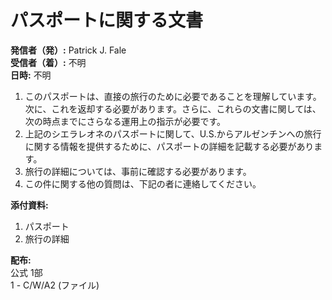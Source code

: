 # パスポートに関する文書

**発信者（発）:** Patrick J. Fale  
**受信者（着）:** 不明  
**日時:** 不明  

1. このパスポートは、直接の旅行のために必要であることを理解しています。次に、これを返却する必要があります。さらに、これらの文書に関しては、次の時点までにさらなる運用上の指示が必要です。  
2. 上記のシエラレオネのパスポートに関して、U.S.からアルゼンチンへの旅行に関する情報を提供するために、パスポートの詳細を記載する必要があります。  
3. 旅行の詳細については、事前に確認する必要があります。  
4. この件に関する他の質問は、下記の者に連絡してください。  

**添付資料:**  
1. パスポート  
2. 旅行の詳細  

**配布:**  
公式 1部  
1 - C/W/A2 (ファイル)  
